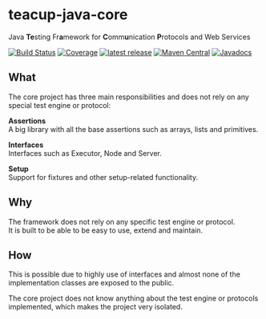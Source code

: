 # teacup-java-core
Java **Te**sting Fr**a**mework for **C**omm**u**nication **P**rotocols and Web Services

[![Build Status](https://travis-ci.com/HenryssonDaniel/teacup-java-core.svg?branch=master)](https://travis-ci.com/HenryssonDaniel/teacup-java-core)
[![Coverage](https://sonarcloud.io/api/project_badges/measure?project=HenryssonDaniel_teacup-java-core&metric=coverage)](https://sonarcloud.io/dashboard?id=HenryssonDaniel_teacup-java-core)
[![latest release](https://img.shields.io/badge/release%20notes-1.1.0-yellow.svg)](https://github.com/HenryssonDaniel/teacup-java-core/blob/master/doc/release-notes/official.md)
[![Maven Central](https://img.shields.io/maven-central/v/io.github.henryssondaniel.teacup/core.svg)](http://search.maven.org/#search%7Cgav%7C1%7Cg%3A%22io.github.henryssondaniel.teacup%22%20AND%20a%3A%22core%22)
[![Javadocs](https://www.javadoc.io/badge/io.github.henryssondaniel.teacup/core.svg)](https://www.javadoc.io/doc/io.github.henryssondaniel.teacup/core)
## What ##
The core project has three main responsibilities and does not rely on any special test engine or protocol:  

**Assertions**  
A big library with all the base assertions such as arrays, lists and primitives.

**Interfaces**  
Interfaces such as Executor, Node and Server.

**Setup**  
Support for fixtures and other setup-related functionality.
## Why ##
The framework does not rely on any specific test engine or protocol.  
It is built to be able to be easy to use, extend and maintain.
## How ##
This is possible due to highly use of interfaces and almost none of the implementation classes are exposed to the public.  

The core project does not know anything about the test engine or protocols implemented, which makes the project very isolated.